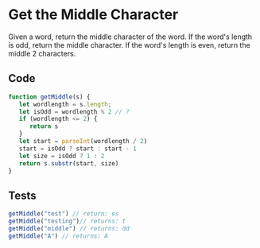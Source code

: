 # Get the Middle Character
Given a word, return the middle character of the word. If the word's length is odd, return the middle character. If the word's length is even, return the middle 2 characters.

## Code
```js
function getMiddle(s) {
   let wordlength = s.length;
   let isOdd = wordlength % 2 // ?
   if (wordlength <= 2) {
      return s
   }
   let start = parseInt(wordlength / 2)
   start = isOdd ? start : start - 1
   let size = isOdd ? 1 : 2
   return s.substr(start, size)
}
```

## Tests
```js
getMiddle("test") // return: es
getMiddle("testing")// returns: t
getMiddle("middle") // returns: dd
getMiddle("A") // returns: A
```